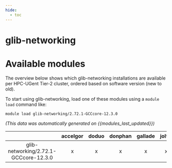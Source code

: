 ```yaml
---
hide:
  - toc
---
```


glib-networking
===============

# Available modules


The overview below shows which glib-networking installations are available per HPC-UGent Tier-2 cluster, ordered based on software version (new to old).

To start using glib-networking, load one of these modules using a `module load` command like:

```shell
module load glib-networking/2.72.1-GCCcore-12.3.0
```

*(This data was automatically generated on {{modules_last_updated}})*  

| |accelgor|doduo|donphan|gallade|joltik|shinx|
| :---: | :---: | :---: | :---: | :---: | :---: | :---: |
|glib-networking/2.72.1-GCCcore-12.3.0|x|x|x|x|x|x|
